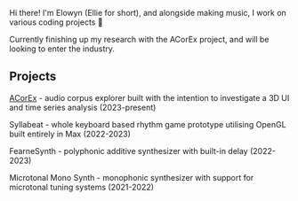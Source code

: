 Hi there! I'm Elowyn (Ellie for short), and alongside making music, I work on various coding projects 🙂

Currently finishing up my research with the ACorEx project, and will be looking to enter the industry.

## Projects
[ACorEx](https://github.com/fearn-e/acorex) - audio corpus explorer built with the intention to investigate a 3D UI and time series analysis (2023-present)

Syllabeat - whole keyboard based rhythm game prototype utilising OpenGL built entirely in Max (2022-2023)

FearneSynth - polyphonic additive synthesizer with built-in delay (2022-2023)

Microtonal Mono Synth - monophonic synthesizer with support for microtonal tuning systems (2021-2022)
